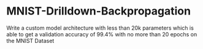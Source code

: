 # MNIST-Drilldown-Backpropagation
Write a custom model architecture with less than 20k parameters which is able to get a validation accuracy of 99.4% with no more than 20 epochs on the MNIST Dataset

